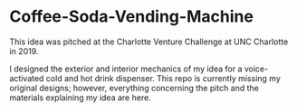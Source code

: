 # Coffee-Soda-Vending-Machine

This idea was pitched at the Charlotte Venture Challenge at UNC Charlotte in 2019.

I designed the exterior and interior mechanics of my idea for a voice-activated cold and hot drink dispenser. 
This repo is currently missing my original designs; however, everything concerning the pitch and the materials explaining my idea are here.

